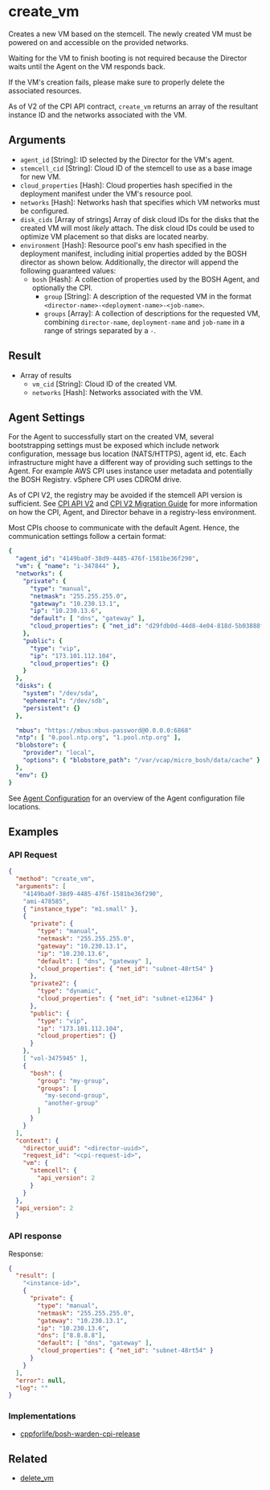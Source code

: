 # create_vm

Creates a new VM based on the stemcell. The newly created VM must be powered on and accessible on the provided networks.

Waiting for the VM to finish booting is not required because the Director waits until the Agent on the VM responds back.

If the VM's creation fails, please make sure to properly delete the associated resources.

As of V2 of the CPI API contract, `create_vm` returns an array of the resultant instance ID and the networks associated with the VM.


## Arguments

 * `agent_id` [String]: ID selected by the Director for the VM's agent.
 * `stemcell_cid` [String]: Cloud ID of the stemcell to use as a base image for new VM.
 * `cloud_properties` [Hash]: Cloud properties hash specified in the deployment manifest under the VM's resource pool.
 * `networks` [Hash]: Networks hash that specifies which VM networks must be configured.
 * `disk_cids` [Array of strings] Array of disk cloud IDs for the disks that the created VM will most _likely_ attach. The disk cloud IDs could be used to optimize VM placement so that disks are located nearby.
 * `environment` [Hash]: Resource pool's env hash specified in the deployment manifest, including initial properties added by the BOSH director as shown below. Additionally, the director will append the following guaranteed values:
     * `bosh` [Hash]: A collection of properties used by the BOSH Agent, and optionally the CPI.
         * `group` [String]: A description of the requested VM in the format `<director-name>-<deployment-name>-<job-name>`.
         * `groups` [Array]: A collection of descriptions for the requested VM, combining `director-name`, `deployment-name` and `job-name` in a range of strings separated by a `-`.


## Result

* Array of results
   * `vm_cid` [String]: Cloud ID of the created VM.
   * `networks` [Hash]: Networks associated with the VM.

## Agent Settings

For the Agent to successfully start on the created VM, several bootstrapping settings must be exposed which include network configuration, message bus location (NATS/HTTPS), agent id, etc. Each infrastructure might have a different way of providing such settings to the Agent. For example AWS CPI uses instance user metadata and potentially the BOSH Registry. vSphere CPI uses CDROM drive.

As of CPI V2, the registry may be avoided if the stemcell API version is sufficient. See [CPI API V2](../cpi-api-v2.md) and [CPI V2 Migration Guide](../v2-migration-guide.md) for more information on how the CPI, Agent, and Director behave in a registry-less environment.

Most CPIs choose to communicate with the default Agent. Hence, the communication settings follow a certain format:

```yaml
{
  "agent_id": "4149ba0f-38d9-4485-476f-1581be36f290",
  "vm": { "name": "i-347844" },
  "networks": {
    "private": {
      "type": "manual",
      "netmask": "255.255.255.0",
      "gateway": "10.230.13.1",
      "ip": "10.230.13.6",
      "default": [ "dns", "gateway" ],
      "cloud_properties": { "net_id": "d29fdb0d-44d8-4e04-818d-5b03888f8eaa" }
    },
    "public": {
      "type": "vip",
      "ip": "173.101.112.104",
      "cloud_properties": {}
    }
  },
  "disks": {
    "system": "/dev/sda",
    "ephemeral": "/dev/sdb",
    "persistent": {}
  },

  "mbus": "https://mbus:mbus-password@0.0.0.0:6868"
  "ntp": [ "0.pool.ntp.org", "1.pool.ntp.org" ],
  "blobstore": {
    "provider": "local",
    "options": { "blobstore_path": "/var/vcap/micro_bosh/data/cache" }
  },
  "env": {}
}
```

See [Agent Configuration](../vm-config.md#agent) for an overview of the Agent configuration file locations.


## Examples


### API Request

```json
{
  "method": "create_vm",
  "arguments": [
    "4149ba0f-38d9-4485-476f-1581be36f290",
    "ami-478585",
    { "instance_type": "m1.small" },
    {
      "private": {
        "type": "manual",
        "netmask": "255.255.255.0",
        "gateway": "10.230.13.1",
        "ip": "10.230.13.6",
        "default": [ "dns", "gateway" ],
        "cloud_properties": { "net_id": "subnet-48rt54" }
      },
      "private2": {
        "type": "dynamic",
        "cloud_properties": { "net_id": "subnet-e12364" }
      },
      "public": {
        "type": "vip",
        "ip": "173.101.112.104",
        "cloud_properties": {}
      }
    },
    [ "vol-3475945" ],
    {
      "bosh": {
        "group": "my-group",
        "groups": [
          "my-second-group",
          "another-group"
        ]
      }
    }
  ],
  "context": {
    "director_uuid": "<director-uuid>",
    "request_id": "<cpi-request-id>",
    "vm": {
      "stemcell": {
        "api_version": 2
      }
    }
  },
  "api_version": 2
  }
```

### API response

Response:

```json
{
  "result": [
    "<instance-id>",
    {
      "private": {
        "type": "manual",
        "netmask": "255.255.255.0",
        "gateway": "10.230.13.1",
        "ip": "10.230.13.6",
        "dns": ["8.8.8.8"],
        "default": [ "dns", "gateway" ],
        "cloud_properties": { "net_id": "subnet-48rt54" }
      }
    }
  ],
  "error": null,
  "log": ""
}
```

### Implementations

 * [cppforlife/bosh-warden-cpi-release](https://github.com/cppforlife/bosh-warden-cpi-release/blob/master/src/github.com/cppforlife/bosh-warden-cpi/action/create_vm.go)


## Related

 * [delete_vm](delete-vm.md)
